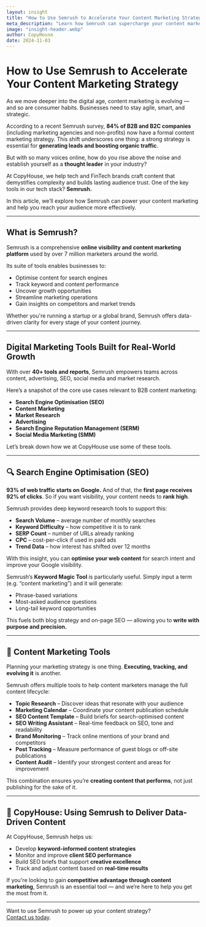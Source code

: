 ```yaml
---
layout: insight
title: "How to Use Semrush to Accelerate Your Content Marketing Strategy"
meta_description: "Learn how Semrush can supercharge your content marketing strategy and help your brand rank higher in search results."
image: "insight-header.webp"
author: CopyHouse
date: 2024-11-03
---
```


# How to Use Semrush to Accelerate Your Content Marketing Strategy

As we move deeper into the digital age, content marketing is evolving — and so are consumer habits. Businesses need to stay agile, smart, and strategic.

According to a recent Semrush survey, **84% of B2B and B2C companies** (including marketing agencies and non-profits) now have a formal content marketing strategy. This shift underscores one thing: a strong strategy is essential for **generating leads and boosting organic traffic**.

But with so many voices online, how do you rise above the noise and establish yourself as a **thought leader** in your industry?

At CopyHouse, we help tech and FinTech brands craft content that demystifies complexity and builds lasting audience trust. One of the key tools in our tech stack? **Semrush.**

In this article, we’ll explore how Semrush can power your content marketing and help you reach your audience more effectively.

---

## What is Semrush?

Semrush is a comprehensive **online visibility and content marketing platform** used by over 7 million marketers around the world.

Its suite of tools enables businesses to:

- Optimise content for search engines  
- Track keyword and content performance  
- Uncover growth opportunities  
- Streamline marketing operations  
- Gain insights on competitors and market trends  

Whether you're running a startup or a global brand, Semrush offers data-driven clarity for every stage of your content journey.

---

## Digital Marketing Tools Built for Real-World Growth

With over **40+ tools and reports**, Semrush empowers teams across content, advertising, SEO, social media and market research.

Here’s a snapshot of the core use cases relevant to B2B content marketing:

- **Search Engine Optimisation (SEO)**
- **Content Marketing**
- **Market Research**
- **Advertising**
- **Search Engine Reputation Management (SERM)**
- **Social Media Marketing (SMM)**

Let’s break down how we at CopyHouse use some of these tools.

---

## 🔍 Search Engine Optimisation (SEO)

**93% of web traffic starts on Google.** And of that, the **first page receives 92% of clicks**. So if you want visibility, your content needs to **rank high**.

Semrush provides deep keyword research tools to support this:

- **Search Volume** – average number of monthly searches  
- **Keyword Difficulty** – how competitive it is to rank  
- **SERP Count** – number of URLs already ranking  
- **CPC** – cost-per-click if used in paid ads  
- **Trend Data** – how interest has shifted over 12 months  

With this insight, you can **optimise your web content** for search intent and improve your Google visibility.

Semrush’s **Keyword Magic Tool** is particularly useful. Simply input a term (e.g. “content marketing”) and it will generate:

- Phrase-based variations  
- Most-asked audience questions  
- Long-tail keyword opportunities  

This fuels both blog strategy and on-page SEO — allowing you to **write with purpose and precision.**

---

## 📝 Content Marketing Tools

Planning your marketing strategy is one thing. **Executing, tracking, and evolving it** is another.

Semrush offers multiple tools to help content marketers manage the full content lifecycle:

- **Topic Research** – Discover ideas that resonate with your audience  
- **Marketing Calendar** – Coordinate your content publication schedule  
- **SEO Content Template** – Build briefs for search-optimised content  
- **SEO Writing Assistant** – Real-time feedback on SEO, tone and readability  
- **Brand Monitoring** – Track online mentions of your brand and competitors  
- **Post Tracking** – Measure performance of guest blogs or off-site publications  
- **Content Audit** – Identify your strongest content and areas for improvement  

This combination ensures you’re **creating content that performs**, not just publishing for the sake of it.

---

## 🚀 CopyHouse: Using Semrush to Deliver Data-Driven Content

At CopyHouse, Semrush helps us:

- Develop **keyword-informed content strategies**
- Monitor and improve **client SEO performance**
- Build SEO briefs that support **creative excellence**
- Track and adjust content based on **real-time results**

If you're looking to gain **competitive advantage through content marketing**, Semrush is an essential tool — and we’re here to help you get the most from it.

---

Want to use Semrush to power up your content strategy?  
[Contact us today](https://www.copyhouse.io/contact).
